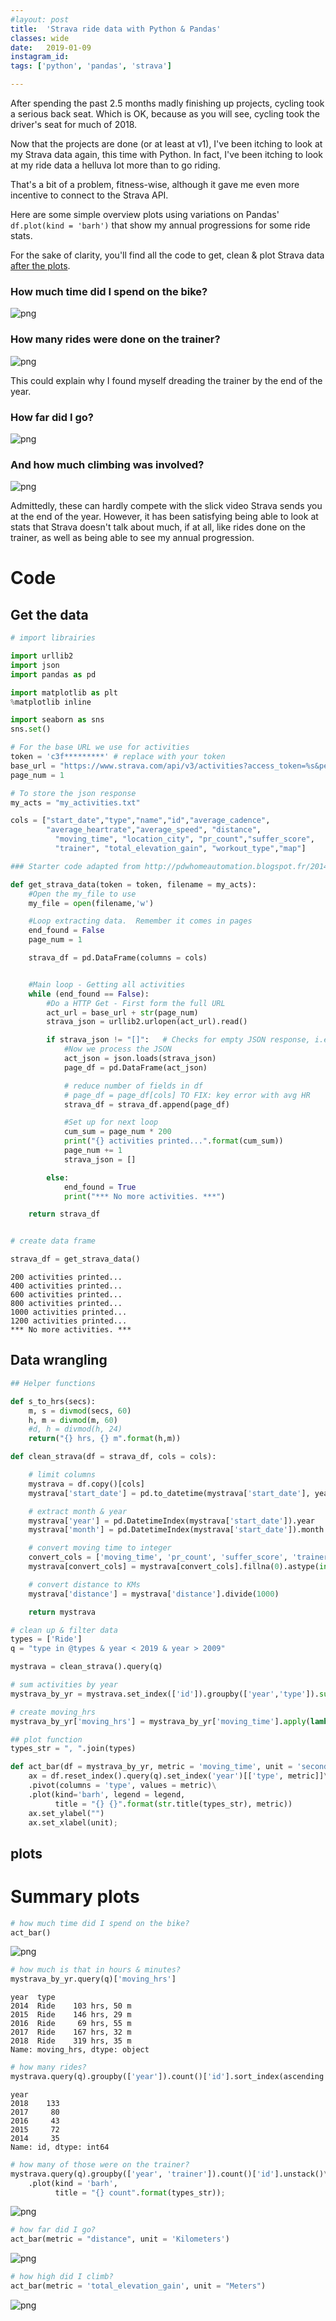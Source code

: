 ```yaml
---
#layout: post
title:  'Strava ride data with Python & Pandas'
classes: wide
date:   2019-01-09
instagram_id:
tags: ['python', 'pandas', 'strava']

---
```

After spending the past 2.5 months madly finishing up projects, cycling took a serious back seat. Which is OK, because as you will see, cycling took the driver's seat for much of 2018.

Now that the projects are done (or at least at v1), I've been itching to look at my Strava data again, this time with Python. In fact, I've been itching to look at my ride data a helluva lot more than to go riding.

That's a bit of a problem, fitness-wise, although it gave me even more incentive to connect to the Strava API.

Here are some simple overview plots using variations on Pandas' `df.plot(kind = 'barh')` that show my annual progressions for some ride stats.

For the sake of clarity, you'll find all the code to get, clean & plot Strava data [after the plots](#code).


### How much time did I spend on the bike?

![png](/images/strava_data_files/strava_data_14_0.png)


### How many rides were done on the trainer?

![png](/images/strava_data_files/strava_data_17_0.png)

This could explain why I found myself dreading the trainer by the end of the year.

### How far did I go?

![png](/images/strava_data_files/strava_data_18_0.png)

### And how much climbing was involved?

![png](/images/strava_data_files/strava_data_19_0.png)

Admittedly, these can hardly compete with the slick video Strava sends you at the end of the year. However, it has been satisfying being able to look at stats that Strava doesn't talk about much, if at all, like rides done on the trainer, as well as being able to see my annual progression.


# Code

## Get the data


```python
# import librairies

import urllib2
import json
import pandas as pd

import matplotlib as plt
%matplotlib inline

import seaborn as sns
sns.set()

# For the base URL we use for activities
token = 'c3f*********' # replace with your token
base_url = "https://www.strava.com/api/v3/activities?access_token=%s&per_page=200&page=" % token
page_num = 1

# To store the json response
my_acts = "my_activities.txt"

```


```python
cols = ["start_date","type","name","id","average_cadence",
        "average_heartrate","average_speed", "distance",
          "moving_time", "location_city", "pr_count","suffer_score",
          "trainer", "total_elevation_gain", "workout_type","map"]
```


```python
### Starter code adapted from http://pdwhomeautomation.blogspot.fr/2014/11/raspberry-pi-and-strava-api-1.html

def get_strava_data(token = token, filename = my_acts):
    #Open the my_file to use
    my_file = open(filename,'w')

    #Loop extracting data.  Remember it comes in pages
    end_found = False
    page_num = 1

    strava_df = pd.DataFrame(columns = cols)


    #Main loop - Getting all activities
    while (end_found == False):
        #Do a HTTP Get - First form the full URL
        act_url = base_url + str(page_num)
        strava_json = urllib2.urlopen(act_url).read()

        if strava_json != "[]":   # Checks for empty JSON response, i.e. end of activities
            #Now we process the JSON
            act_json = json.loads(strava_json)
            page_df = pd.DataFrame(act_json)

            # reduce number of fields in df
            # page_df = page_df[cols] TO FIX: key error with avg HR
            strava_df = strava_df.append(page_df)

            #Set up for next loop
            cum_sum = page_num * 200
            print("{} activities printed...".format(cum_sum))
            page_num += 1
            strava_json = []

        else:
            end_found = True
            print("*** No more activities. ***")

    return strava_df
```


```python

# create data frame

strava_df = get_strava_data()

```

    200 activities printed...
    400 activities printed...
    600 activities printed...
    800 activities printed...
    1000 activities printed...
    1200 activities printed...
    *** No more activities. ***



## Data wrangling


```python
## Helper functions

def s_to_hrs(secs):
    m, s = divmod(secs, 60)
    h, m = divmod(m, 60)
    #d, h = divmod(h, 24)
    return("{} hrs, {} m".format(h,m))

def clean_strava(df = strava_df, cols = cols):

    # limit columns
    mystrava = df.copy()[cols]
    mystrava['start_date'] = pd.to_datetime(mystrava['start_date'], yearfirst = True, infer_datetime_format = True)

    # extract month & year
    mystrava['year'] = pd.DatetimeIndex(mystrava['start_date']).year
    mystrava['month'] = pd.DatetimeIndex(mystrava['start_date']).month

    # convert moving time to integer
    convert_cols = ['moving_time', 'pr_count', 'suffer_score', 'trainer']
    mystrava[convert_cols] = mystrava[convert_cols].fillna(0).astype(int)

    # convert distance to KMs
    mystrava['distance'] = mystrava['distance'].divide(1000)

    return mystrava

```


```python
# clean up & filter data
types = ['Ride']
q = "type in @types & year < 2019 & year > 2009"

mystrava = clean_strava().query(q)
```


```python
# sum activities by year
mystrava_by_yr = mystrava.set_index(['id']).groupby(['year','type']).sum()
```


```python
# create moving_hrs
mystrava_by_yr['moving_hrs'] = mystrava_by_yr['moving_time'].apply(lambda x: s_to_hrs(x))
```


```python
## plot function
types_str = ", ".join(types)

def act_bar(df = mystrava_by_yr, metric = 'moving_time', unit = 'seconds', legend = False):
    ax = df.reset_index().query(q).set_index('year')[['type', metric]]\
    .pivot(columns = 'type', values = metric)\
    .plot(kind='barh', legend = legend,
          title = "{} {}".format(str.title(types_str), metric))
    ax.set_ylabel("")
    ax.set_xlabel(unit);

```

## plots

# Summary plots


```python
# how much time did I spend on the bike?
act_bar()
```


![png](/images/strava_data_files/strava_data_14_0.png)



```python
# how much is that in hours & minutes?
mystrava_by_yr.query(q)['moving_hrs']
```




    year  type
    2014  Ride    103 hrs, 50 m
    2015  Ride    146 hrs, 29 m
    2016  Ride     69 hrs, 55 m
    2017  Ride    167 hrs, 32 m
    2018  Ride    319 hrs, 35 m
    Name: moving_hrs, dtype: object




```python
# how many rides?
mystrava.query(q).groupby(['year']).count()['id'].sort_index(ascending = False)
```




    year
    2018    133
    2017     80
    2016     43
    2015     72
    2014     35
    Name: id, dtype: int64




```python
# how many of those were on the trainer?
mystrava.query(q).groupby(['year', 'trainer']).count()['id'].unstack()\
    .plot(kind = 'barh',
          title = "{} count".format(types_str));
```


![png](/images/strava_data_files/strava_data_17_0.png)



```python
# how far did I go?
act_bar(metric = "distance", unit = 'Kilometers')
```


![png](/images/strava_data_files/strava_data_18_0.png)



```python
# how high did I climb?
act_bar(metric = 'total_elevation_gain', unit = "Meters")
```

![png](/images/strava_data_files/strava_data_19_0.png)
